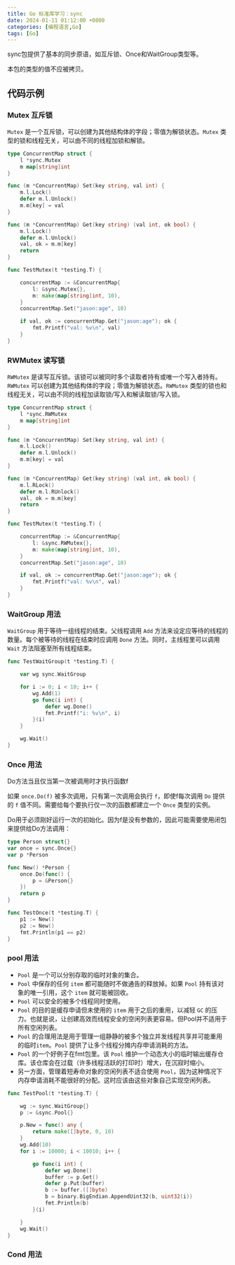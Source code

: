 ```yaml
---
title: Go 标准库学习：sync
date: 2024-01-11 01:12:00 +0800
categories: [编程语言,Go]
tags: [Go]
---
```


sync包提供了基本的同步原语，如互斥锁、Once和WaitGroup类型等。

本包的类型的值不应被拷贝。

## 代码示例

### Mutex 互斥锁

`Mutex` 是一个互斥锁，可以创建为其他结构体的字段；零值为解锁状态。`Mutex` 类型的锁和线程无关，可以由不同的线程加锁和解锁。

```go
type ConcurrentMap struct {
	l *sync.Mutex
	m map[string]int
}

func (m *ConcurrentMap) Set(key string, val int) {
	m.l.Lock()
	defer m.l.Unlock()
	m.m[key] = val
}

func (m *ConcurrentMap) Get(key string) (val int, ok bool) {
	m.l.Lock()
	defer m.l.Unlock()
	val, ok = m.m[key]
	return
}

func TestMutex(t *testing.T) {

	concurrentMap := &ConcurrentMap{
		l: &sync.Mutex{},
		m: make(map[string]int, 10),
	}
	concurrentMap.Set("jason:age", 10)

	if val, ok := concurrentMap.Get("jason:age"); ok {
		fmt.Printf("val: %v\n", val)
	}
}

```

### RWMutex 读写锁

`RWMutex` 是读写互斥锁。该锁可以被同时多个读取者持有或唯一个写入者持有。`RWMutex` 可以创建为其他结构体的字段；零值为解锁状态。`RWMutex` 类型的锁也和线程无关，可以由不同的线程加读取锁/写入和解读取锁/写入锁。

```go
type ConcurrentMap struct {
	l *sync.RWMutex
	m map[string]int
}

func (m *ConcurrentMap) Set(key string, val int) {
	m.l.Lock()
	defer m.l.Unlock()
	m.m[key] = val
}

func (m *ConcurrentMap) Get(key string) (val int, ok bool) {
	m.l.RLock()
	defer m.l.RUnlock()
	val, ok = m.m[key]
	return
}

func TestMutex(t *testing.T) {

	concurrentMap := &ConcurrentMap{
		l: &sync.RWMutex{},
		m: make(map[string]int, 10),
	}
	concurrentMap.Set("jason:age", 10)

	if val, ok := concurrentMap.Get("jason:age"); ok {
		fmt.Printf("val: %v\n", val)
	}
}

```

### WaitGroup 用法

`WaitGroup` 用于等待一组线程的结束。父线程调用 `Add` 方法来设定应等待的线程的数量。每个被等待的线程在结束时应调用 `Done` 方法。同时，主线程里可以调用 `Wait` 方法阻塞至所有线程结束。

```go
func TestWaitGroup(t *testing.T) {

	var wg sync.WaitGroup

	for i := 0; i < 10; i++ {
		wg.Add(1)
		go func(i int) {
			defer wg.Done()
			fmt.Printf("i: %v\n", i)
		}(i)
	}

	wg.Wait()
}
```

### Once 用法

Do方法当且仅当第一次被调用时才执行函数f

如果 `once.Do(f)` 被多次调用，只有第一次调用会执行 `f`，即使f每次调用 `Do` 提供的 `f` 值不同。需要给每个要执行仅一次的函数都建立一个 `Once` 类型的实例。

Do用于必须刚好运行一次的初始化。因为f是没有参数的，因此可能需要使用闭包来提供给Do方法调用：

```go
type Person struct{}
var once = sync.Once{}
var p *Person

func New() *Person {
	once.Do(func() {
		p = &Person{}
	})
	return p
}

func TestOnce(t *testing.T) {
	p1 := New()
	p2 := New()
	fmt.Println(p1 == p2)
}
```

### pool 用法

- `Pool` 是一个可以分别存取的临时对象的集合。
- `Pool` 中保存的任何 `item` 都可能随时不做通告的释放掉。如果 `Pool` 持有该对象的唯一引用，这个 `item` 就可能被回收。
- `Pool` 可以安全的被多个线程同时使用。
- `Pool` 的目的是缓存申请但未使用的 `item` 用于之后的重用，以减轻 `GC` 的压力。也就是说，让创建高效而线程安全的空闲列表更容易。但Pool并不适用于所有空闲列表。
- `Pool` 的合理用法是用于管理一组静静的被多个独立并发线程共享并可能重用的临时`item`。`Pool` 提供了让多个线程分摊内存申请消耗的方法。
- `Pool` 的一个好例子在fmt包里。该 `Pool` 维护一个动态大小的临时输出缓存仓库。该仓库会在过载（许多线程活跃的打印时）增大，在沉寂时缩小。
- 另一方面，管理着短寿命对象的空闲列表不适合使用 `Pool`，因为这种情况下内存申请消耗不能很好的分配。这时应该由这些对象自己实现空闲列表。

```go
func TestPool(t *testing.T) {

	wg := sync.WaitGroup{}
	p := &sync.Pool{}

	p.New = func() any {
		return make([]byte, 0, 10)
	}
	wg.Add(10)
	for i := 10000; i < 10010; i++ {

		go func(i int) {
			defer wg.Done()
			buffer := p.Get()
			defer p.Put(buffer)
			b := buffer.([]byte)
			b = binary.BigEndian.AppendUint32(b, uint32(i))
			fmt.Println(b)
		}(i)

	}
	wg.Wait()
}
```

### Cond 用法

